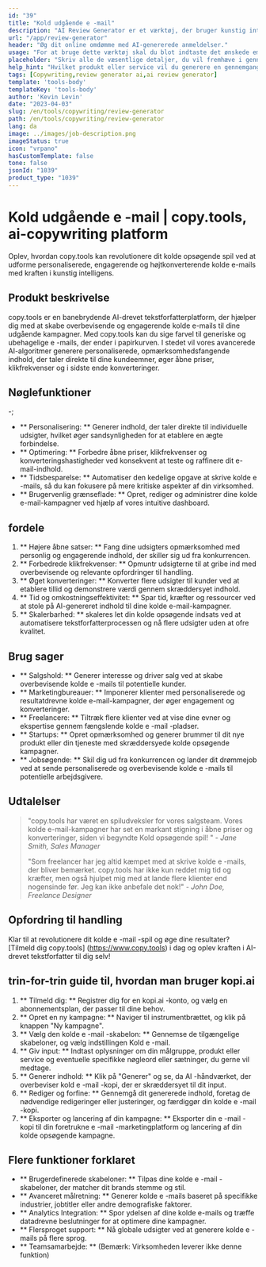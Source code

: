 ```yaml
---
id: "39"
title: "Kold udgående e -mail"
description: "AI Review Generator er et værktøj, der bruger kunstig intelligens til at skabe autentiske og overbevisende anmeldelser for produkter eller tjenester.  Spar tid og kræfter ved at generere realistiske, sammenhængende og engagerende anmeldelser baseret på et givet emne eller nøgleord for at forbedre din online tilstedeværelse og troværdighed."
url: "/app/review-generator"
header: "Øg dit online omdømme med AI-genererede anmeldelser."
usage: "For at bruge dette værktøj skal du blot indtaste det ønskede emne, nøgleord og nøglefunktioner i produktet eller tjenesten.  AI-gennemgangsgeneratoren opretter derefter en velstruktureret, unik og overbevisende gennemgang baseret på dit input."
placeholder: "Skriv alle de væsentlige detaljer, du vil fremhæve i gennemgangen, for eksempel: \ n \ n nøglepunkter: \ n \ n1.  Fremragende kundeservice \ n2.  Produkt af høj kvalitet \ n3.  Hurtig forsendelse \ n \ n nøgleord: kundeservice, produktkvalitet, forsendelse \ n \ n"
help_hint: "Hvilket produkt eller service vil du generere en gennemgang til?  Indtast nogle nøgleord relateret til emnet, og vi opretter en overbevisende gennemgang baseret på dit input.  Det anbefales at liste de vigtigste punkter, du vil fremhæve i gennemgangen."
tags: [Copywriting,review generator ai,ai review generator]
template: 'tools-body'
templateKey: 'tools-body'
author: 'Kevin Levin'
date: "2023-04-03"
slug: /en/tools/copywriting/review-generator
path: /en/tools/copywriting/review-generator
lang: da
image: ../images/job-description.png
imageStatus: true
icon: "vrpano"
hasCustomTemplate: false
tone: false
jsonId: "1039"
product_type: "1039"
---
```

# Kold udgående e -mail |  copy.tools, ai-copywriting platform

Oplev, hvordan copy.tools kan revolutionere dit kolde opsøgende spil ved at udforme personaliserede, engagerende og højtkonverterende kolde e-mails med kraften i kunstig intelligens.

## Produkt beskrivelse

copy.tools er en banebrydende AI-drevet tekstforfatterplatform, der hjælper dig med at skabe overbevisende og engagerende kolde e-mails til dine udgående kampagner.  Med copy.tools kan du sige farvel til generiske og ubehagelige e -mails, der ender i papirkurven.  I stedet vil vores avancerede AI-algoritmer generere personaliserede, opmærksomhedsfangende indhold, der taler direkte til dine kundeemner, øger åbne priser, klikfrekvenser og i sidste ende konverteringer.

## Nøglefunktioner

-;
 - ** Personalisering: ** Generer indhold, der taler direkte til individuelle udsigter, hvilket øger sandsynligheden for at etablere en ægte forbindelse.
 - ** Optimering: ** Forbedre åbne priser, klikfrekvenser og konverteringshastigheder ved konsekvent at teste og raffinere dit e-mail-indhold.
 - ** Tidsbesparelse: ** Automatiser den kedelige opgave at skrive kolde e -mails, så du kan fokusere på mere kritiske aspekter af din virksomhed.
 - ** Brugervenlig grænseflade: ** Opret, rediger og administrer dine kolde e-mail-kampagner ved hjælp af vores intuitive dashboard.

## fordele

1. ** Højere åbne satser: ** Fang dine udsigters opmærksomhed med personlig og engagerende indhold, der skiller sig ud fra konkurrencen.
 2. ** Forbedrede klikfrekvenser: ** Opmuntr udsigterne til at gribe ind med overbevisende og relevante opfordringer til handling.
 3. ** Øget konverteringer: ** Konverter flere udsigter til kunder ved at etablere tillid og demonstrere værdi gennem skræddersyet indhold.
 4. ** Tid og omkostningseffektivitet: ** Spar tid, kræfter og ressourcer ved at stole på AI-genereret indhold til dine kolde e-mail-kampagner.
 5. ** Skalerbarhed: ** skaleres let din kolde opsøgende indsats ved at automatisere tekstforfatterprocessen og nå flere udsigter uden at ofre kvalitet.

## Brug sager

- ** Salgshold: ** Generer interesse og driver salg ved at skabe overbevisende kolde e -mails til potentielle kunder.
 - ** Marketingbureauer: ** Imponerer klienter med personaliserede og resultatdrevne kolde e-mail-kampagner, der øger engagement og konverteringer.
 - ** Freelancere: ** Tiltræk flere klienter ved at vise dine evner og ekspertise gennem fængslende kolde e -mail -pladser.
 - ** Startups: ** Opret opmærksomhed og generer brummer til dit nye produkt eller din tjeneste med skræddersyede kolde opsøgende kampagner.
 - ** Jobsøgende: ** Skil dig ud fra konkurrencen og lander dit drømmejob ved at sende personaliserede og overbevisende kolde e -mails til potentielle arbejdsgivere.

## Udtalelser

> "copy.tools har været en spiludveksler for vores salgsteam. Vores kolde e-mail-kampagner har set en markant stigning i åbne priser og konverteringer, siden vi begyndte  Kold opsøgende spil! "  - _Jane Smith, Sales Manager_
 >
 > "Som freelancer har jeg altid kæmpet med at skrive kolde e -mails, der bliver bemærket. copy.tools har ikke kun reddet mig tid og kræfter, men også hjulpet mig med at lande flere klienter end nogensinde før. Jeg kan ikke anbefale det nok!"  - _John Doe, Freelance Designer_

## Opfordring til handling

Klar til at revolutionere dit kolde e -mail -spil og øge dine resultater?  [Tilmeld dig copy.tools] (https://www.copy.tools) i dag og oplev kraften i AI-drevet tekstforfatter til dig selv!

## trin-for-trin guide til, hvordan man bruger kopi.ai

1. ** Tilmeld dig: ** Registrer dig for en kopi.ai -konto, og vælg en abonnementsplan, der passer til dine behov.
 2. ** Opret en ny kampagne: ** Naviger til instrumentbrættet, og klik på knappen "Ny kampagne".
 3. ** Vælg den kolde e -mail -skabelon: ** Gennemse de tilgængelige skabeloner, og vælg indstillingen Kold e -mail.
 4. ** Giv input: ** Indtast oplysninger om din målgruppe, produkt eller service og eventuelle specifikke nøgleord eller sætninger, du gerne vil medtage.
 5. ** Generer indhold: ** Klik på "Generer" og se, da AI -håndværket, der overbeviser kold e -mail -kopi, der er skræddersyet til dit input.
 6. ** Rediger og forfine: ** Gennemgå dit genererede indhold, foretag de nødvendige redigeringer eller justeringer, og færdiggør din kolde e -mail -kopi.
 7. ** Eksporter og lancering af din kampagne: ** Eksporter din e -mail -kopi til din foretrukne e -mail -marketingplatform og lancering af din kolde opsøgende kampagne.

## Flere funktioner forklaret

- ** Brugerdefinerede skabeloner: ** Tilpas dine kolde e -mail -skabeloner, der matcher dit brands stemme og stil.
 - ** Avanceret målretning: ** Generer kolde e -mails baseret på specifikke industrier, jobtitler eller andre demografiske faktorer.
 - ** Analytics Integration: ** Spor ydelsen af ​​dine kolde e-mails og træffe datadrevne beslutninger for at optimere dine kampagner.
 - ** Flersproget support: ** Nå globale udsigter ved at generere kolde e -mails på flere sprog.
 - ** Teamsamarbejde: ** (Bemærk: Virksomheden leverer ikke denne funktion)
